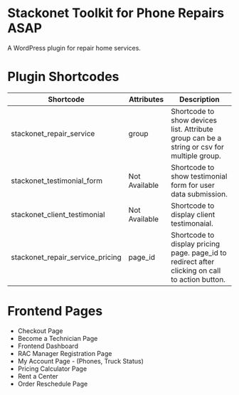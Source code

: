 # Stackonet Toolkit for Phone Repairs ASAP
A WordPress plugin for repair home services.

# Plugin Shortcodes

Shortcode | Attributes | Description
------------ | ---- | -------------
stackonet_repair_service | group | Shortcode to show devices list. Attribute group can be a string or csv for multiple group.
stackonet_testimonial_form | Not Available | Shortcode to show testimonial form for user data submission.
stackonet_client_testimonial | Not Available | Shortcode to display client testimonaial.
stackonet_repair_service_pricing | page_id | Shortcode to display pricing page. page_id to redirect after clicking on call to action button.


# Frontend Pages
* Checkout Page
* Become a Technician Page
* Frontend Dashboard
* RAC Manager Registration Page
* My Account Page - (Phones, Truck Status)
* Pricing Calculator Page
* Rent a Center
* Order Reschedule Page

